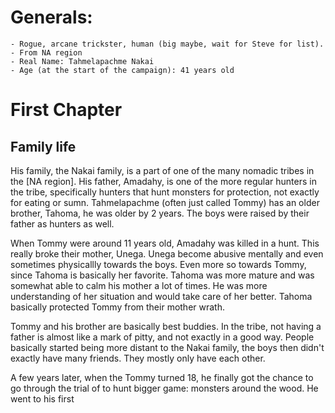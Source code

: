 # Generals:
	- Rogue, arcane trickster, human (big maybe, wait for Steve for list).
	- From NA region
	- Real Name: Tahmelapachme Nakai
	- Age (at the start of the campaign): 41 years old

# First Chapter

## Family life

His family, the Nakai family, is a part of one of the many nomadic tribes in the [NA region]. His father, Amadahy, is one of the more regular hunters in the tribe, specifically hunters that hunt monsters for protection, not exactly for eating or sumn. Tahmelapachme (often just called Tommy) has an older brother, Tahoma, he was older by 2 years. The boys were raised by their father as hunters as well. 

When Tommy were around 11 years old, Amadahy was killed in a hunt. This really broke their mother, Unega. Unega become abusive mentally and even sometimes physicallly towards the boys. Even more so towards Tommy, since Tahoma is basically her favorite. Tahoma was more mature and was somewhat able to calm his mother a lot of times. He was more understanding of her situation and would take care of her better. Tahoma basically protected Tommy from their mother wrath. 

Tommy and his brother are basically best buddies. In the tribe, not having a father is almost like a mark of pitty, and not exactly in a good way. People basically started being more distant to the Nakai family, the boys then didn't exactly have many friends. They mostly only have each other.

A few years later, when the Tommy turned 18, he finally got the chance to go through the trial of  to hunt bigger game: monsters around the wood. He went to his first 

